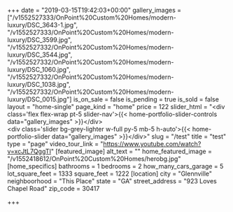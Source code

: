 +++
date = "2019-03-15T19:42:03+00:00"
gallery_images = ["/v1552527333/OnPoint%20Custom%20Homes/modern-luxury/DSC_3643-1.jpg", "/v1552527333/OnPoint%20Custom%20Homes/modern-luxury/DSC_3599.jpg", "/v1552527332/OnPoint%20Custom%20Homes/modern-luxury/DSC_3544.jpg", "/v1552527332/OnPoint%20Custom%20Homes/modern-luxury/DSC_1060.jpg", "/v1552527332/OnPoint%20Custom%20Homes/modern-luxury/DSC_1038.jpg", "/v1552527332/OnPoint%20Custom%20Homes/modern-luxury/DSC_0015.jpg"]
is_on_sale = false
is_pending = true
is_sold = false
layout = "home-single"
page_kind = "home"
price = 122
slider_html = "&lt;div class='flex flex-wrap pt-5 slider-nav'&gt;{{&lt; home-portfolio-slider-controls data=\"gallery_images\" &gt;}}&lt;/div&gt;<br>&lt;div class='slider bg-grey-lighter w-full py-5 mb-5 h-auto'&gt;{{&lt; home-portfolio-slider data=\"gallery_images\" &gt;}}&lt;/div&gt;"
slug = "/test"
title = "test"
type = "page"
video_tour_link = "https://www.youtube.com/watch?v=xcJtL7QggTI"
[featured_image]
alt_text = ""
home_featured_image = "/v1552418612/OnPoint%20Custom%20Homes/herobg.jpg"
[home_specifics]
bathrooms = 1
bedrooms = 2
how_many_cars_garage = 5
lot_square_feet = 1333
square_feet = 1222
[location]
city = "Glennville"
neighboorhood = "This Place"
state = "GA"
street_address = "923 Loves Chapel Road"
zip_code = 30417

+++
